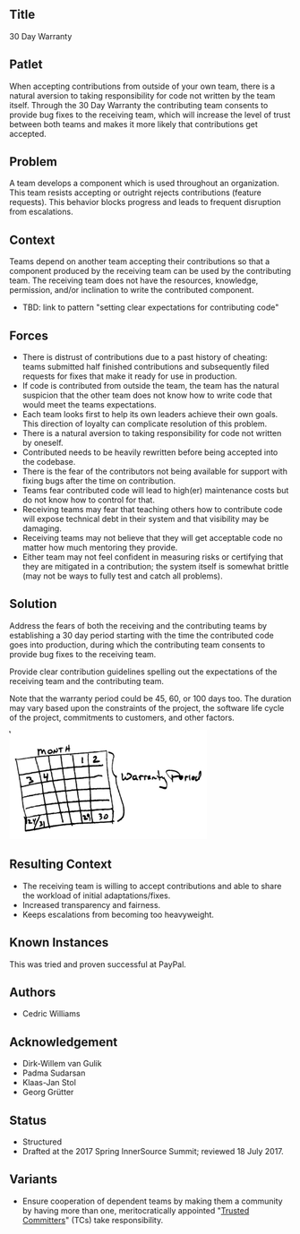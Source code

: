 ## Title

30 Day Warranty

## Patlet

When accepting contributions from outside of your own team, there is a natural aversion to taking responsibility for code not written by the team itself. Through the 30 Day Warranty the contributing team consents to provide bug fixes to the receiving team, which will increase the level of trust between both teams and makes it more likely that contributions get accepted.

## Problem

A team develops a component which is used throughout an organization.  This team resists accepting or outright rejects contributions (feature requests).  This behavior blocks progress and leads to frequent disruption from escalations.

## Context

Teams depend on another team accepting their contributions so that a component produced by the receiving team can be used by the contributing team. The receiving team does not have the resources, knowledge, permission, and/or inclination to write the contributed component.

- TBD: link to pattern "setting clear expectations for contributing code"

## Forces

- There is distrust of contributions due to a past history of cheating: teams
  submitted half finished contributions and subsequently filed requests for
  fixes that make it ready for use in production.
- If code is contributed from outside the team, the team has the natural
  suspicion that the other team does not know how to write code that would
  meet the teams expectations.
- Each team looks first to help its own leaders achieve their own goals. This direction
  of loyalty can complicate resolution of this problem.
- There is a natural aversion to taking responsibility for code not written
  by oneself.
- Contributed needs to be heavily rewritten before being accepted into the
  codebase.
- There is the fear of the contributors not being available for support with
  fixing bugs after the time on contribution.
- Teams fear contributed code will lead to high(er) maintenance costs but do
  not know how to control for that.
- Receiving teams may fear that teaching others how to contribute code will
  expose technical debt in their system and that visibility may be damaging.
- Receiving teams may not believe that they will get acceptable code no
  matter how much mentoring they provide.
- Either team may not feel confident in measuring risks or certifying that
  they are mitigated in a contribution; the system itself is somewhat brittle
  (may not be ways to fully test and catch all problems).

## Solution

Address the fears of both the receiving and the contributing teams by establishing a 30 day period starting with the time the contributed code goes into production, during which the contributing team consents to provide bug fixes to the receiving team.

Provide clear contribution guidelines spelling out the expectations of the receiving team and the contributing team.

Note that the warranty period could be 45, 60, or 100 days too. The duration may vary based upon the constraints of the project, the software life cycle of the project, commitments to customers, and other factors.

<img alt="30 Day Warranty" src="/assets/img/thirtydaywarranty.jpg" width="70%">

## Resulting Context

- The receiving team is willing to accept contributions and able to share the
  workload of initial adaptations/fixes.
- Increased transparency and fairness.
- Keeps escalations from becoming too heavyweight.

## Known Instances

This was tried and proven successful at PayPal.

## Authors

- Cedric Williams

## Acknowledgement

- Dirk-Willem van Gulik
- Padma Sudarsan
- Klaas-Jan Stol
- Georg Grütter

## Status

* Structured
* Drafted at the 2017 Spring InnerSource Summit; reviewed 18 July 2017.

## Variants

- Ensure cooperation of dependent teams by making them a community by having
  more than one, meritocratically appointed "[Trusted Committers](./trusted-committer.md)" (TCs) take responsibility.
